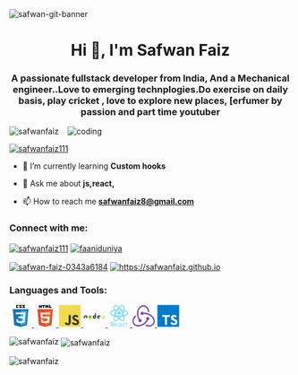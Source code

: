 <img width="100%" height="300px" src="https://thumbs.gfycat.com/KindDistortedIrrawaddydolphin-size_restricted.gif" alt="safwan-git-banner">

<h1 align="center">Hi 👋, I'm Safwan Faiz</h1>
<h3 align="center">A passionate fullstack developer from India, And a Mechanical engineer..Love to emerging technplogies.Do exercise on daily basis, play cricket , love to explore new places, [erfumer by passion and part time youtuber</h3>
<img align="right" width="400" src="https://media2.giphy.com/media/qgQUggAC3Pfv687qPC/giphy.gif"  alt="coding"/>
<p align="left"> <img src="https://komarev.com/ghpvc/?username=safwanfaiz&label=Profile%20views&color=0e75b6&style=flat" alt="safwanfaiz" /> </p>

<p align="left"> <a href="https://twitter.com/safwanfaiz111" target="blank"><img src="https://img.shields.io/twitter/follow/safwanfaiz111?logo=twitter&style=for-the-badge" alt="safwanfaiz111" /></a> </p>

- 🌱 I’m currently learning **Custom hooks**

- 💬 Ask me about **js,react,**

- 📫 How to reach me **safwanfaiz8@gmail.com**

<h3 align="left">Connect with me:</h3>
<p align="left">
<a href="https://twitter.com/safwanfaiz111" target="blank"><img align="center" src="https://raw.githubusercontent.com/rahuldkjain/github-profile-readme-generator/master/src/images/icons/Social/twitter.svg" alt="safwanfaiz111" height="30" width="40" /></a>
<a href="https://www.youtube.com/c/faaniduniya" target="blank"><img align="center" src="https://raw.githubusercontent.com/rahuldkjain/github-profile-readme-generator/master/src/images/icons/Social/youtube.svg" alt="faaniduniya" height="30" width="40" /></a>
  
<a href="https://linkedin.com/in/safwan-faiz-0343a6184" target="blank"><img align="center" src="https://raw.githubusercontent.com/rahuldkjain/github-profile-readme-generator/master/src/images/icons/Social/linked-in-alt.svg" alt="safwan-faiz-0343a6184" height="30" width="40" /></a>
  <a href="https://dribbble.com/https://safwanfaiz.github.io" target="blank"><img align="center" src="https://raw.githubusercontent.com/rahuldkjain/github-profile-readme-generator/master/src/images/icons/Social/dribbble.svg" alt="https://safwanfaiz.github.io" height="30" width="40" /></a>
</p>

<h3 align="left">Languages and Tools:</h3>
<p align="left"> <a href="https://www.w3schools.com/css/" target="_blank" rel="noreferrer"> <img src="https://raw.githubusercontent.com/devicons/devicon/master/icons/css3/css3-original-wordmark.svg" alt="css3" width="40" height="40"/> </a> <a href="https://www.w3.org/html/" target="_blank" rel="noreferrer"> <img src="https://raw.githubusercontent.com/devicons/devicon/master/icons/html5/html5-original-wordmark.svg" alt="html5" width="40" height="40"/> </a> <a href="https://developer.mozilla.org/en-US/docs/Web/JavaScript" target="_blank" rel="noreferrer"> <img src="https://raw.githubusercontent.com/devicons/devicon/master/icons/javascript/javascript-original.svg" alt="javascript" width="40" height="40"/> </a> <a href="https://nodejs.org" target="_blank" rel="noreferrer"> <img src="https://raw.githubusercontent.com/devicons/devicon/master/icons/nodejs/nodejs-original-wordmark.svg" alt="nodejs" width="40" height="40"/> </a> <a href="https://reactjs.org/" target="_blank" rel="noreferrer"> <img src="https://raw.githubusercontent.com/devicons/devicon/master/icons/react/react-original-wordmark.svg" alt="react" width="40" height="40"/> </a> <a href="https://redux.js.org" target="_blank" rel="noreferrer"> <img src="https://raw.githubusercontent.com/devicons/devicon/master/icons/redux/redux-original.svg" alt="redux" width="40" height="40"/> </a> <a href="https://www.typescriptlang.org/" target="_blank" rel="noreferrer"> <img src="https://raw.githubusercontent.com/devicons/devicon/master/icons/typescript/typescript-original.svg" alt="typescript" width="40" height="40"/> </a> </p>

<p><img align="left" src="https://github-readme-stats.vercel.app/api/top-langs?username=safwanfaiz&show_icons=true&locale=en&layout=compact" alt="safwanfaiz" /></p>

<p>&nbsp;<img align="center" src="https://github-readme-stats.vercel.app/api?username=safwanfaiz&show_icons=true&locale=en" alt="safwanfaiz" /></p>

<p><img align="center" src="https://github-readme-streak-stats.herokuapp.com/?user=safwanfaiz&" alt="safwanfaiz" /></p>
